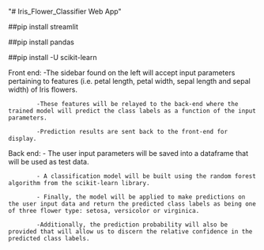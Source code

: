 "# Iris_Flower_Classifier Web App" 


##pip install streamlit

##pip install pandas

##pip install -U scikit-learn


Front end: -The sidebar found on the left will accept input parameters pertaining to features 
			(i.e. petal length, petal width, sepal length and sepal width) of Iris flowers. 
			
			-These features will be relayed to the back-end where the trained model will predict the class labels as a function of the input parameters.
			
			-Prediction results are sent back to the front-end for display.


Back end:	- The user input parameters will be saved into a dataframe that will be used as test data. 

			- A classification model will be built using the random forest algorithm from the scikit-learn library. 
		
			- Finally, the model will be applied to make predictions on the user input data and return the predicted class labels as being one of three flower type: setosa, versicolor or virginica. 
		
			-Additionally, the prediction probability will also be provided that will allow us to discern the relative confidence in the predicted class labels.


